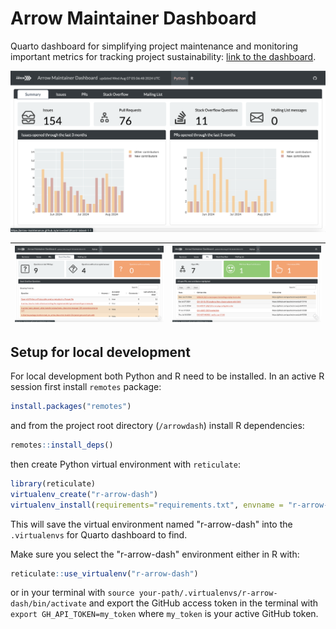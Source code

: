 # Arrow Maintainer Dashboard

Quarto dashboard for simplifying project maintenance and monitoring
important metrics for tracking project sustainability:
[link to the dashboard](https://arrow-maintenance.github.io/arrowdash/#).

![Summary page for Python dashboard page](./images/dash-1.png)

![Stack Overflow tab for R dashboard page](./images/dash-2.png) | ![Pull requests tab for R dashboard page](./images/dash-3.png)
:--------------------------------------------------------------:|:--------------------------------------------------------------:

## Setup for local development

For local development both Python and R need to be installed.
In an active R session first install `remotes` package:

```r
install.packages("remotes")
```

and from the project root directory (`/arrowdash`) install R
dependencies:

```r
remotes::install_deps()
```

then create Python virtual environment with ``reticulate``:

```r
library(reticulate)
virtualenv_create("r-arrow-dash")
virtualenv_install(requirements="requirements.txt", envname = "r-arrow-dash")
```

This will save the virtual environment named "r-arrow-dash" into the
`.virtualenvs` for Quarto dashboard to find.

Make sure you select the "r-arrow-dash" environment either in R with:

```r
reticulate::use_virtualenv("r-arrow-dash")
```
 or in your terminal with 
`source your-path/.virtualenvs/r-arrow-dash/bin/activate`
and export the GitHub access token in the terminal with
`export GH_API_TOKEN=my_token` where `my_token` is your active GitHub token.
